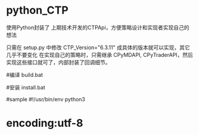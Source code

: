 # python_CTP
使用Python封装了 上期技术开发的CTPApi，方便策略设计和实现者实现自己的想法

只需在 setup.py 中修改 CTP_Version="6.3.11" 成具体的版本就可以实现，其它几乎不要变化
在实现自己的策略时，只需继承 CPyMDAPI, CPyTraderAPI，然后实现这些接口就可了，内部封装了回调细节。

#编译
build.bat

#安装
install.bat

#sample
#!/usr/bin/env python3
# encoding:utf-8
